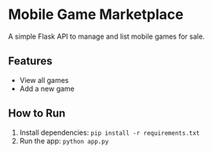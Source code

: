 # Mobile Game Marketplace

A simple Flask API to manage and list mobile games for sale.

## Features
- View all games
- Add a new game

## How to Run
1. Install dependencies: `pip install -r requirements.txt`
2. Run the app: `python app.py`
